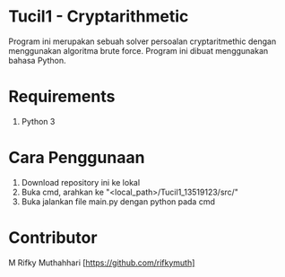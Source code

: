 # Tucil1 - Cryptarithmetic
Program ini merupakan sebuah solver persoalan cryptaritmethic dengan menggunakan algoritma brute force. Program ini dibuat menggunakan bahasa Python.

# Requirements
1. Python 3

# Cara Penggunaan
1. Download repository ini ke lokal
2. Buka cmd, arahkan ke "<local_path>/Tucil1_13519123/src/"
3. Buka jalankan file main.py dengan python pada cmd

# Contributor
M Rifky Muthahhari [https://github.com/rifkymuth]

